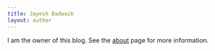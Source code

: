 ```yaml
---
title: Jayesh Badwaik
layout: author
---
```


I am the owner of this blog. See the [about](/about) page for more information.
